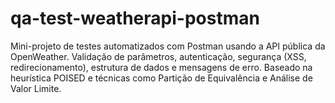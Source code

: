 # qa-test-weatherapi-postman
Mini-projeto de testes automatizados com Postman usando a API pública da OpenWeather.  Validação de parâmetros, autenticação, segurança (XSS, redirecionamento), estrutura de dados e mensagens de erro.  Baseado na heurística POISED e técnicas como Partição de Equivalência e Análise de Valor Limite.
